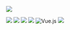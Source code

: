 <div>
  <div height="1000px">
    <img src="https://readme-typing-svg.herokuapp.com/?lines=Hello,%20Welcome%20to%20my%20Page!;&font=Fira%20Code&width=440&height=45&color=fff462&vCenter=true&size=22&duration=7000&repeat=true">
  </div>

  <img src="https://img.shields.io/badge/Ruby-CC342D?style=flat-square&logo=Ruby&logoColor=white"/></a>
  <img src="https://img.shields.io/badge/Ruby_on_Rails-CC0000?style=flat-square&logo=ruby-on-rails&logoColor=white"/></a>
  <img src="https://img.shields.io/badge/PostgreSQL-336791?style=flat-square&logo=PostgreSQL&logoColor=white"/></a>
  <img src="https://img.shields.io/badge/JavaScript-F7DF1E?style=flat-square&logo=JavaScript&logoColor=white"/></a>
  <img alt="Vue.js" src="https://img.shields.io/badge/vuejs%20-%2335495e.svg?&style=flat-square&logo=vue.js&logoColor=%234FC08D"/>
  <img src="https://img.shields.io/badge/HTML5-E34F26?style=flat-square&logo=HTML5&logoColor=white"/></a>
</div>

